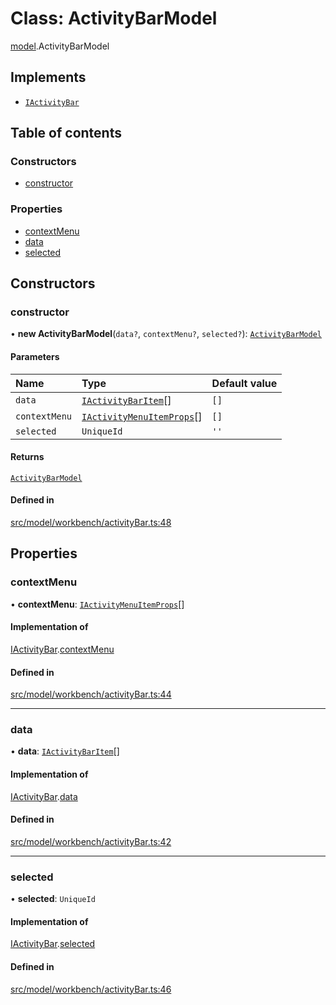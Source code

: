 # Class: ActivityBarModel

[model](../modules/model.md).ActivityBarModel

## Implements

- [`IActivityBar`](../interfaces/model.IActivityBar.md)

## Table of contents

### Constructors

- [constructor](model.ActivityBarModel.md#constructor)

### Properties

- [contextMenu](model.ActivityBarModel.md#contextmenu)
- [data](model.ActivityBarModel.md#data)
- [selected](model.ActivityBarModel.md#selected)

## Constructors

### constructor

• **new ActivityBarModel**(`data?`, `contextMenu?`, `selected?`): [`ActivityBarModel`](model.ActivityBarModel.md)

#### Parameters

| Name | Type | Default value |
| :------ | :------ | :------ |
| `data` | [`IActivityBarItem`](../interfaces/model.IActivityBarItem.md)[] | `[]` |
| `contextMenu` | [`IActivityMenuItemProps`](../interfaces/model.IActivityMenuItemProps.md)[] | `[]` |
| `selected` | `UniqueId` | `''` |

#### Returns

[`ActivityBarModel`](model.ActivityBarModel.md)

#### Defined in

[src/model/workbench/activityBar.ts:48](https://github.com/mtsdnz/allai-core/blob/5932278/src/model/workbench/activityBar.ts#L48)

## Properties

### contextMenu

• **contextMenu**: [`IActivityMenuItemProps`](../interfaces/model.IActivityMenuItemProps.md)[]

#### Implementation of

[IActivityBar](../interfaces/model.IActivityBar.md).[contextMenu](../interfaces/model.IActivityBar.md#contextmenu)

#### Defined in

[src/model/workbench/activityBar.ts:44](https://github.com/mtsdnz/allai-core/blob/5932278/src/model/workbench/activityBar.ts#L44)

___

### data

• **data**: [`IActivityBarItem`](../interfaces/model.IActivityBarItem.md)[]

#### Implementation of

[IActivityBar](../interfaces/model.IActivityBar.md).[data](../interfaces/model.IActivityBar.md#data)

#### Defined in

[src/model/workbench/activityBar.ts:42](https://github.com/mtsdnz/allai-core/blob/5932278/src/model/workbench/activityBar.ts#L42)

___

### selected

• **selected**: `UniqueId`

#### Implementation of

[IActivityBar](../interfaces/model.IActivityBar.md).[selected](../interfaces/model.IActivityBar.md#selected)

#### Defined in

[src/model/workbench/activityBar.ts:46](https://github.com/mtsdnz/allai-core/blob/5932278/src/model/workbench/activityBar.ts#L46)

